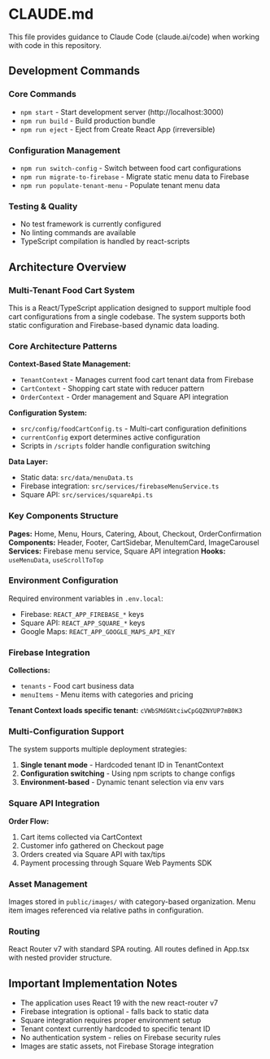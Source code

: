 # CLAUDE.md

This file provides guidance to Claude Code (claude.ai/code) when working with code in this repository.

## Development Commands

### Core Commands
- `npm start` - Start development server (http://localhost:3000)
- `npm run build` - Build production bundle
- `npm run eject` - Eject from Create React App (irreversible)

### Configuration Management
- `npm run switch-config` - Switch between food cart configurations
- `npm run migrate-to-firebase` - Migrate static menu data to Firebase
- `npm run populate-tenant-menu` - Populate tenant menu data

### Testing & Quality
- No test framework is currently configured
- No linting commands are available
- TypeScript compilation is handled by react-scripts

## Architecture Overview

### Multi-Tenant Food Cart System
This is a React/TypeScript application designed to support multiple food cart configurations from a single codebase. The system supports both static configuration and Firebase-based dynamic data loading.

### Core Architecture Patterns

**Context-Based State Management:**
- `TenantContext` - Manages current food cart tenant data from Firebase
- `CartContext` - Shopping cart state with reducer pattern
- `OrderContext` - Order management and Square API integration

**Configuration System:**
- `src/config/foodCartConfig.ts` - Multi-cart configuration definitions
- `currentConfig` export determines active configuration
- Scripts in `/scripts` folder handle configuration switching

**Data Layer:**
- Static data: `src/data/menuData.ts`
- Firebase integration: `src/services/firebaseMenuService.ts`
- Square API: `src/services/squareApi.ts`

### Key Components Structure

**Pages:** Home, Menu, Hours, Catering, About, Checkout, OrderConfirmation
**Components:** Header, Footer, CartSidebar, MenuItemCard, ImageCarousel
**Services:** Firebase menu service, Square API integration
**Hooks:** `useMenuData`, `useScrollToTop`

### Environment Configuration

Required environment variables in `.env.local`:
- Firebase: `REACT_APP_FIREBASE_*` keys
- Square API: `REACT_APP_SQUARE_*` keys  
- Google Maps: `REACT_APP_GOOGLE_MAPS_API_KEY`

### Firebase Integration

**Collections:**
- `tenants` - Food cart business data
- `menuItems` - Menu items with categories and pricing

**Tenant Context loads specific tenant:** `cVWbSMdGNtciwCpGQZNYUP7mB0K3`

### Multi-Configuration Support

The system supports multiple deployment strategies:
1. **Single tenant mode** - Hardcoded tenant ID in TenantContext
2. **Configuration switching** - Using npm scripts to change configs
3. **Environment-based** - Dynamic tenant selection via env vars

### Square API Integration

**Order Flow:**
1. Cart items collected via CartContext
2. Customer info gathered on Checkout page
3. Orders created via Square API with tax/tips
4. Payment processing through Square Web Payments SDK

### Asset Management

Images stored in `public/images/` with category-based organization. Menu item images referenced via relative paths in configuration.

### Routing

React Router v7 with standard SPA routing. All routes defined in App.tsx with nested provider structure.

## Important Implementation Notes

- The application uses React 19 with the new react-router v7
- Firebase integration is optional - falls back to static data
- Square integration requires proper environment setup
- Tenant context currently hardcoded to specific tenant ID
- No authentication system - relies on Firebase security rules
- Images are static assets, not Firebase Storage integration